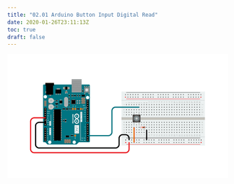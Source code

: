 ```yaml
---
title: "02.01 Arduino Button Input Digital Read"
date: 2020-01-26T23:11:13Z
toc: true
draft: false
---
```


![Link to included File Content](../../../../arduino/2023-arduino-button-digital-read-serial-example-circuit-from-arduino-docs.png)
